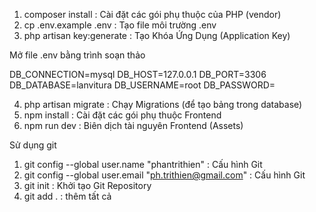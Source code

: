 
1. composer install : Cài đặt các gói phụ thuộc của PHP (vendor)
2. cp .env.example .env : Tạo file môi trường .env
3. php artisan key:generate : Tạo Khóa Ứng Dụng (Application Key)


Mở file .env bằng trình soạn thảo

DB_CONNECTION=mysql
DB_HOST=127.0.0.1
DB_PORT=3306
DB_DATABASE=lanvitura
DB_USERNAME=root
DB_PASSWORD=

4. php artisan migrate : Chạy Migrations (để tạo bảng trong database)
5. npm install : Cài đặt các gói phụ thuộc Frontend
6. npm run dev : Biên dịch tài nguyên Frontend (Assets)

Sử dụng git

1. git config --global user.name "phantrithien" : Cấu hình Git
2. git config --global user.email "ph.trithien@gmail.com" : Cấu hình Git
3. git init : Khởi tạo Git Repository
3. git add . : thêm tất cả

